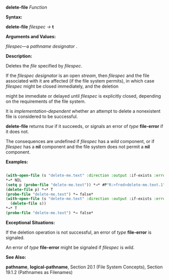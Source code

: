 **delete-file** *Function* 



**Syntax:** 



**delete-file** *filespec →* **t** 



**Arguments and Values:** 



*filespec*—a *pathname designator* . 



**Description:** 



Deletes the *file* specified by *filespec*. 



If the *filespec designator* is an open *stream*, then *filespec* and the file associated with it are affected (if the file system permits), in which case *filespec* might be closed immediately, and the deletion 







 



 



might be immediate or delayed until *filespec* is explicitly closed, depending on the requirements of the file system. 



It is *implementation-dependent* whether an attempt to delete a nonexistent file is considered to be successful. 



**delete-file** returns *true* if it succeeds, or signals an error of *type* **file-error** if it does not. 



The consequences are undefined if *filespec* has a *wild* component, or if *filespec* has a **nil** component and the file system does not permit a **nil** component. 



**Examples:**
```lisp

(with-open-file (s "delete-me.text" :direction :output :if-exists :error)) 
*→* NIL 
(setq p (probe-file "delete-me.text")) *→* #P"R:>fred>delete-me.text.1" 
(delete-file p) *→* T 
(probe-file "delete-me.text") *→ false* 
(with-open-file (s "delete-me.text" :direction :output :if-exists :error) 
  (delete-file s)) 
*→* T 
(probe-file "delete-me.text") *→ false* 

```
**Exceptional Situations:** 



If the deletion operation is not successful, an error of *type* **file-error** is signaled. 



An error of *type* **file-error** might be signaled if *filespec* is *wild*. 



**See Also:** 



**pathname**, **logical-pathname**, Section 20.1 (File System Concepts), Section 19.1.2 (Pathnames as Filenames) 



